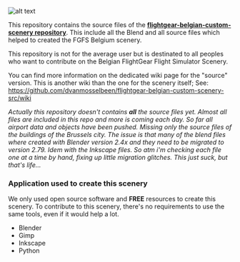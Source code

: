 ![alt text](https://github.com/dvanmosselbeen/flightgear-belgian-custom-scenery/wiki/screenshots/fgfs_belgian_scenery_presentation.png "FGFS Belgian Scenery Presentation pic")

This repository contains the source files of the **[flightgear-belgian-custom-scenery repository](https://github.com/dvanmosselbeen/flightgear-belgian-custom-scenery)**. This include all the Blend and all source files which helped to created the FGFS Belgium scenery.

This repository is not for the average user but is destinated to all peoples who want to contribute on the Belgian FlightGear Flight Simulator Scenery.

You can find more information on the dedicated wiki page for the "source" version. This is another wiki than the one for the scenery itself; See: https://github.com/dvanmosselbeen/flightgear-belgian-custom-scenery-src/wiki

*Actually this repository doesn't contains **all** the source files yet. Almost all files are included in this repo and more is coming each day. So far all airport data and objects have been pushed. Missing only the source files of the buildings of the Brussels city. The issue is that many of the blend files where created with Blender version 2.4x and they need to be migrated to version 2.79. Idem with the Inkscape files. So atm i'm checking each file one at a time by hand, fixing up little migration glitches. This just suck, but that's life...*

### Application used to create this scenery

We only used open source software and **FREE** resources to create this scenery. To contribute to this scenery, there's no requirements to use the same tools, even if it would help a lot.

 * Blender
 * Gimp
 * Inkscape
 * Python
